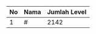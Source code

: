 | No | Nama            | Jumlah Level |
|----|-----------------|--------------|
| 1  | #    |    2142        |
